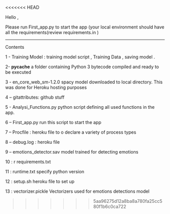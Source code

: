 <<<<<<< HEAD
﻿

Hello , 

Please run First_app.py to start the app (your local environment should have all the requirements(review requirements.in ) 

-------------------------------------------------------------------------------------------------------------------------------------------------
Contents 

1 -  Training Model :
training model script , Training Data , saving model .


2- __pycache__
a folder containing Python 3 bytecode compiled and ready to be executed


3 - en_core_web_sm-1.2.0
  spacy model downloaded to local directory. This was done for Heroku hosting purposes 

4 – gitattributes: 
github stuff



5 - Analysi_Functions.py
python script defining all used functions in the app.


6 – First_app.py
run this script to start the app 


7 – Procfile :
 heroku file to o declare a variety of process types


8 – debug.log : 
heroku file 


9 – emotions_detector.sav
model trained for detecting emotions 


10 : r
requirements.txt


11 : runtime.txt
specify python version 


12 : setup.sh
heroku file to set up

13 : vectorizer.pickle
Vectorizers used for emotions detections model 









>>>>>>> 5aa96275d12a8ba8a780fa25cc580f1b6c0ca722
